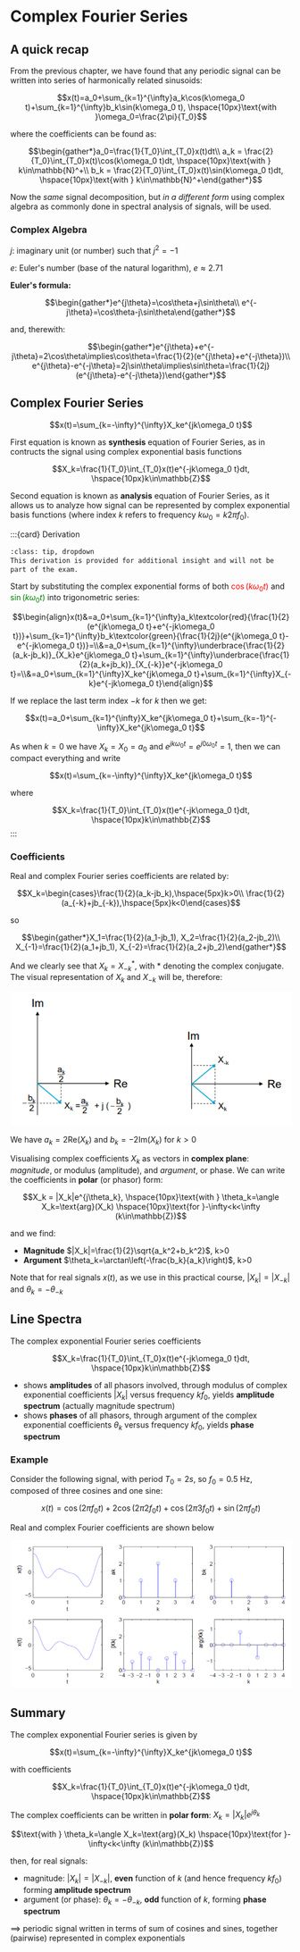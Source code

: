 # Complex Fourier Series

## A quick recap

From the previous chapter, we have found that any periodic signal can be written into series of harmonically related sinusoids:

$$x(t)=a_0+\sum_{k=1}^{\infty}a_k\cos(k\omega_0 t)+\sum_{k=1}^{\infty}b_k\sin(k\omega_0 t), \hspace{10px}\text{with }\omega_0=\frac{2\pi}{T_0}$$

where the coefficients can be found as:

$$\begin{gather*}a_0=\frac{1}{T_0}\int_{T_0}x(t)dt\\ a_k = \frac{2}{T_0}\int_{T_0}x(t)\cos(k\omega_0 t)dt, \hspace{10px}\text{with } k\in\mathbb{N}^+\\ b_k = \frac{2}{T_0}\int_{T_0}x(t)\sin(k\omega_0 t)dt, \hspace{10px}\text{with } k\in\mathbb{N}^+\end{gather*}$$

Now the _same_ signal decomposition, but _in a different form_ using complex algebra as commonly done in spectral analysis of signals, will be used.

### Complex Algebra

$j$: imaginary unit (or number) such that $j^2=-1$

$e$: Euler's number (base of the natural logarithm), $e\approx 2.71$

**Euler's formula:**

$$\begin{gather*}e^{j\theta}=\cos\theta+j\sin\theta\\ e^{-j\theta}=\cos\theta-j\sin\theta\end{gather*}$$

and, therewith:

$$\begin{gather*}e^{j\theta}+e^{-j\theta}=2\cos\theta\implies\cos\theta=\frac{1}{2}(e^{j\theta}+e^{-j\theta})\\ e^{j\theta}-e^{-j\theta}=2j\sin\theta\implies\sin\theta=\frac{1}{2j}(e^{j\theta}-e^{-j\theta})\end{gather*}$$

## Complex Fourier Series

$$x(t)=\sum_{k=-\infty}^{\infty}X_ke^{jk\omega_0 t}$$

First equation is known as **synthesis** equation of Fourier Series, as in contructs the signal using complex exponential basis functions

$$X_k=\frac{1}{T_0}\int_{T_0}x(t)e^{-jk\omega_0 t}dt, \hspace{10px}k\in\mathbb{Z}$$

Second equation is known as **analysis** equation of Fourier Series, as it allows us to analyze how signal can be represented by complex exponential basis functions (where index $k$ refers to frequency $k\omega_0=k2\pi f_0$).

:::{card} Derivation

```{admonition} MUDE Exam Information
:class: tip, dropdown
This derivation is provided for additional insight and will not be part of the exam.
```

Start by substituting the complex exponential forms of both <font color='red'>$\cos(k\omega_0 t)$</font> and <font color='green'>$\sin(k\omega_0 t)$</font> into trigonometric series:

$$\begin{align}x(t)&=a_0+\sum_{k=1}^{\infty}a_k\textcolor{red}{\frac{1}{2}(e^{jk\omega_0 t}+e^{-jk\omega_0 t})}+\sum_{k=1}^{\infty}b_k\textcolor{green}{\frac{1}{2j}(e^{jk\omega_0 t}-e^{-jk\omega_0 t})}=\\&=a_0+\sum_{k=1}^{\infty}\underbrace{\frac{1}{2}(a_k-jb_k)}_{X_k}e^{jk\omega_0 t}+\sum_{k=1}^{\infty}\underbrace{\frac{1}{2}(a_k+jb_k)}_{X_{-k}}e^{-jk\omega_0 t}=\\&=a_0+\sum_{k=1}^{\infty}X_ke^{jk\omega_0 t}+\sum_{k=1}^{\infty}X_{-k}e^{-jk\omega_0 t}\end{align}$$

If we replace the last term index $-k$ for $k$ then we get:

$$x(t)=a_0+\sum_{k=1}^{\infty}X_ke^{jk\omega_0 t}+\sum_{k=-1}^{-\infty}X_ke^{jk\omega_0 t}$$

As when $k=0$ we have $X_k=X_0=a_0$ and $e^{jk\omega_0 t}=e^{j0\omega_0 t}=1$, then we can compact everything and write

$$x(t)=\sum_{k=-\infty}^{\infty}X_ke^{jk\omega_0 t}$$

where

$$X_k=\frac{1}{T_0}\int_{T_0}x(t)e^{-jk\omega_0 t}dt, \hspace{10px}k\in\mathbb{Z}$$
:::

### Coefficients

Real and complex Fourier series coefficients are related by:

$$X_k=\begin{cases}\frac{1}{2}(a_k-jb_k),\hspace{5px}k>0\\ \frac{1}{2}(a_{-k}+jb_{-k}),\hspace{5px}k<0\end{cases}$$

so

$$\begin{gather*}X_1=\frac{1}{2}(a_1-jb_1), X_2=\frac{1}{2}(a_2-jb_2)\\ X_{-1}=\frac{1}{2}(a_1+jb_1), X_{-2}=\frac{1}{2}(a_2+jb_2)\end{gather*}$$

And we clearly see that $X_k=X^*_{-k}$, with $*$ denoting the complex conjugate. The visual representation of $X_k$ and $X_{-k}$ will be, therefore:

![complex_plane](./figs/complex_plane.png "complex_plane")

We have $a_k=2\text{Re}(X_k)$ and $b_k=-2\text{Im}(X_k)$ for $k>0$

Visualising complex coefficients $X_k$ as vectors in **complex plane**: *magnitude*, or modulus (amplitude), and *argument*, or phase. We can write the coefficients in **polar** (or phasor) form:

$$X_k = |X_k|e^{j\theta_k}, \hspace{10px}\text{with } \theta_k=\angle X_k=\text{arg}(X_k) \hspace{10px}\text{for }-\infty<k<\infty (k\in\mathbb{Z})$$

and we find:

* **Magnitude** $|X_k|=\frac{1}{2}\sqrt{a_k^2+b_k^2}$, k>0
* **Argument** $\theta_k=\arctan\left(-\frac{b_k}{a_k}\right)$, k>0

Note that for real signals $x(t)$, as we use in this practical course, $|X_k|=|X_{-k}|$ and $\theta_k=-\theta_{-k}$

## Line Spectra

The complex exponential Fourier series coefficients

$$X_k=\frac{1}{T_0}\int_{T_0}x(t)e^{-jk\omega_0 t}dt, \hspace{10px}k\in\mathbb{Z}$$

* shows **amplitudes** of all phasors involved, through modulus of complex exponential coefficients $|X_k|$ versus frequency $kf_0$, yields **amplitude spectrum** (actually magnitude spectrum)
* shows **phases** of all phasors, through argument of the complex exponential coefficients $\theta_k$ versus frequency $kf_0$, yields **phase spectrum**

### Example

Consider the following signal, with period $T_0=2s$, so $f_0=0.5$ Hz, composed of three cosines and one sine:

$$x(t)=\cos(2\pi f_0t)+2\cos(2\pi 2f_0t)+\cos(2\pi 3f_0t)+\sin(2\pi f_0t)$$

Real and complex Fourier coefficients are shown below

![coeffs](./figs/coeffs.png "coeffs")

## Summary

The complex exponential Fourier series is given by

$$x(t)=\sum_{k=-\infty}^{\infty}X_ke^{jk\omega_0 t}$$

with coefficients

$$X_k=\frac{1}{T_0}\int_{T_0}x(t)e^{-jk\omega_0 t}dt, \hspace{10px}k\in\mathbb{Z}$$

The complex coefficients can be written in **polar form**: $X_k=|X_k|e^{j\theta_k}$

$$\text{with } \theta_k=\angle X_k=\text{arg}(X_k) \hspace{10px}\text{for }-\infty<k<\infty (k\in\mathbb{Z})$$

then, for real signals:

* magnitude: $|X_k|=|X_{-k}|$, **even** function of $k$ (and hence frequency $kf_0$) forming **amplitude spectrum**
* argument (or phase): $\theta_k=-\theta_{-k}$, **odd** function of $k$, forming **phase spectrum**

$\implies$ periodic signal written in terms of sum of cosines and sines, together (pairwise) represented in complex exponentials